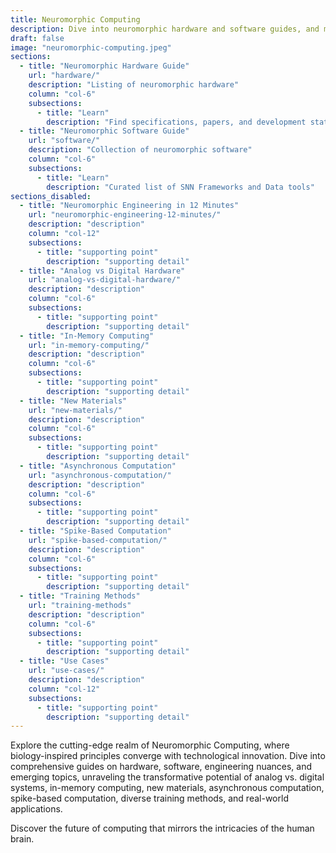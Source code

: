 ```yaml
---
title: Neuromorphic Computing
description: Dive into neuromorphic hardware and software guides, and more. Explore the convergence of biology-inspired principles and cutting-edge technology.
draft: false
image: "neuromorphic-computing.jpeg"
sections:
  - title: "Neuromorphic Hardware Guide"
    url: "hardware/"
    description: "Listing of neuromorphic hardware"
    column: "col-6"
    subsections:
      - title: "Learn"
        description: "Find specifications, papers, and development status"
  - title: "Neuromorphic Software Guide"
    url: "software/"
    description: "Collection of neuromorphic software"
    column: "col-6"
    subsections:
      - title: "Learn"
        description: "Curated list of SNN Frameworks and Data tools"  
sections_disabled:
  - title: "Neuromorphic Engineering in 12 Minutes"
    url: "neuromorphic-engineering-12-minutes/"
    description: "description"
    column: "col-12"
    subsections:
      - title: "supporting point"
        description: "supporting detail"
  - title: "Analog vs Digital Hardware"
    url: "analog-vs-digital-hardware/"
    description: "description"
    column: "col-6"
    subsections:
      - title: "supporting point"
        description: "supporting detail"
  - title: "In-Memory Computing"
    url: "in-memory-computing/"
    description: "description"
    column: "col-6"
    subsections:
      - title: "supporting point"
        description: "supporting detail"
  - title: "New Materials"
    url: "new-materials/"
    description: "description"
    column: "col-6"
    subsections:
      - title: "supporting point"
        description: "supporting detail"
  - title: "Asynchronous Computation"
    url: "asynchronous-computation/"
    description: "description"
    column: "col-6"
    subsections:
      - title: "supporting point"
        description: "supporting detail"
  - title: "Spike-Based Computation"
    url: "spike-based-computation/"
    description: "description"
    column: "col-6"
    subsections:
      - title: "supporting point"
        description: "supporting detail"
  - title: "Training Methods"
    url: "training-methods"
    description: "description"
    column: "col-6"
    subsections:
      - title: "supporting point"
        description: "supporting detail"
  - title: "Use Cases"
    url: "use-cases/"
    description: "description"
    column: "col-12"
    subsections:
      - title: "supporting point"
        description: "supporting detail"
---
```


Explore the cutting-edge realm of Neuromorphic Computing, where biology-inspired principles converge with technological innovation. Dive into comprehensive guides on hardware, software, engineering nuances, and emerging topics, unraveling the transformative potential of analog vs. digital systems, in-memory computing, new materials, asynchronous computation, spike-based computation, diverse training methods, and real-world applications. 

Discover the future of computing that mirrors the intricacies of the human brain.
